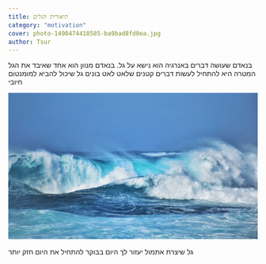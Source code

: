 ```yaml
---
title: תיאורית הגלים
category: "motivation"
cover: photo-1490474418585-ba9bad8fd0ea.jpg
author: Tsur
---
```


בנאדם שעושה דברים באנרגיה הוא נישא על גל.
בנאדם מנוון הוא אחד שאיבד את הגל
המטרה היא להתחיל לעשות דברים קטנים שלאט לאט בונים גל שיכול להביא למומנטום חיובי

![unsplash.com](./photo-1490474418585-ba9bad8fd0ea.jpg)

גל שיצרת אתמול יעזור לך היום בבוקר להתחיל את היום חזק יותר
